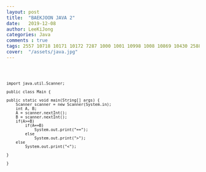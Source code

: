```yaml
---
layout: post
title:  "BAEKJOON JAVA 2"
date:   2019-12-08
author: LeeKiJong
categories: Java
comments : true
tags: 2557 10718 10171 10172 7287 1000 1001 10998 1008 10869 10430 2588 백준 1단계 입출력 사칙연산 
cover:  "/assets/java.jpg"
---
```




<code>  
  
    import java.util.Scanner;

    public class Main {

	public static void main(String[] args) {
		Scanner scanner = new Scanner(System.in);
		int A, B;
		A = scanner.nextInt();
		B = scanner.nextInt();
		if(A>=B)
			if(A==B)
				System.out.print("==");
			else
				System.out.print(">");
		else
			System.out.print("<");
		
	}

    }  

</code>
